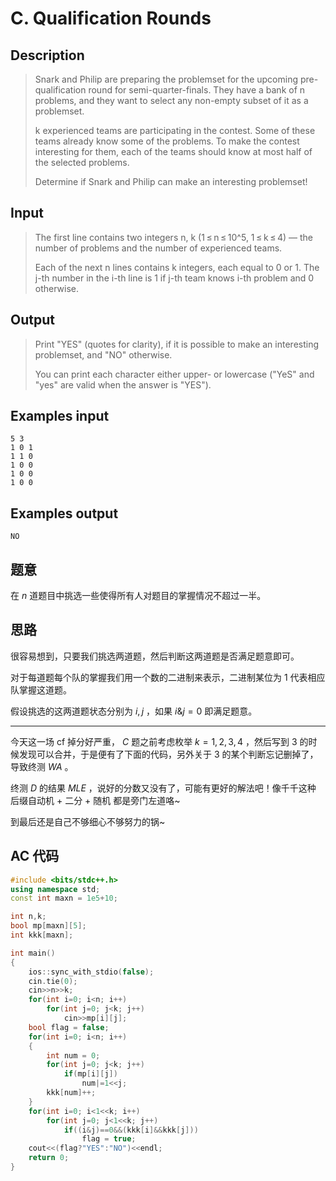 # C. Qualification Rounds

## **Description**

> Snark and Philip are preparing the problemset for the upcoming pre-qualification round for semi-quarter-finals. They have a bank of n problems, and they want to select any non-empty subset of it as a problemset.
>
> k experienced teams are participating in the contest. Some of these teams already know some of the problems. To make the contest interesting for them, each of the teams should know at most half of the selected problems.
>
> Determine if Snark and Philip can make an interesting problemset!



## **Input**

> The first line contains two integers n, k (1 ≤ n ≤ 10^5, 1 ≤ k ≤ 4) — the number of problems and the number of experienced teams.
>
> Each of the next n lines contains k integers, each equal to 0 or 1. The j-th number in the i-th line is 1 if j-th team knows i-th problem and 0 otherwise.



## **Output**

> Print "YES" (quotes for clarity), if it is possible to make an interesting problemset, and "NO" otherwise.
>
> You can print each character either upper- or lowercase ("YeS" and "yes" are valid when the answer is "YES").



## **Examples input**

    5 3
    1 0 1
    1 1 0
    1 0 0
    1 0 0
    1 0 0



## **Examples output**

    NO



## **题意**

在 $n$ 道题目中挑选一些使得所有人对题目的掌握情况不超过一半。



## **思路**

很容易想到，只要我们挑选两道题，然后判断这两道题是否满足题意即可。

对于每道题每个队的掌握我们用一个数的二进制来表示，二进制某位为 $1$ 代表相应队掌握这道题。

假设挑选的这两道题状态分别为 $i,j$ ，如果 $i\&j=0$ 即满足题意。

---

今天这一场 cf 掉分好严重， $C$ 题之前考虑枚举 $k=1,2,3,4$ ，然后写到 $3$ 的时候发现可以合并，于是便有了下面的代码，另外关于 $3$ 的某个判断忘记删掉了，导致终测 $WA$ 。

终测 $D$ 的结果 $MLE$ ，说好的分数又没有了，可能有更好的解法吧！像千千这种 后缀自动机 + 二分 + 随机 都是旁门左道咯~

到最后还是自己不够细心不够努力的锅~



## **AC 代码**

```cpp
#include <bits/stdc++.h>
using namespace std;
const int maxn = 1e5+10;

int n,k;
bool mp[maxn][5];
int kkk[maxn];

int main()
{
    ios::sync_with_stdio(false);
    cin.tie(0);
    cin>>n>>k;
    for(int i=0; i<n; i++)
        for(int j=0; j<k; j++)
            cin>>mp[i][j];
    bool flag = false;
    for(int i=0; i<n; i++)
    {
        int num = 0;
        for(int j=0; j<k; j++)
            if(mp[i][j])
                num|=1<<j;
        kkk[num]++;
    }
    for(int i=0; i<1<<k; i++)
        for(int j=0; j<1<<k; j++)
            if((i&j)==0&&(kkk[i]&&kkk[j]))
                flag = true;
    cout<<(flag?"YES":"NO")<<endl;
    return 0;
}
```

